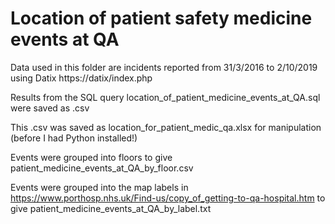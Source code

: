 # Location of patient safety medicine events at QA
Data used in this folder are incidents reported from 31/3/2016 to 2/10/2019 using Datix https://datix/index.php

Results from the SQL query location_of_patient_medicine_events_at_QA.sql were saved as .csv

This .csv was saved as location_for_patient_medic_qa.xlsx for manipulation (before I had Python installed!)

Events were grouped into floors to give patient_medicine_events_at_QA_by_floor.csv

Events were grouped into the map labels in https://www.porthosp.nhs.uk/Find-us/copy_of_getting-to-qa-hospital.htm to give patient_medicine_events_at_QA_by_label.txt
